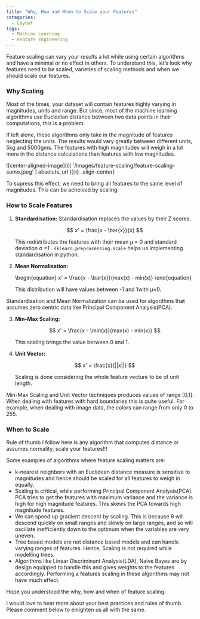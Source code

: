 ```yaml
---
title: "Why, How and When to Scale your Features"
categories:
  - Layout
tags:
  - Machine Learning
  - Feature Engineering
---
```



Feature scaling can vary your results a lot while using certain algorithms and have a minimal or no effect in others. To understand this, let’s look why features need to be scaled, varieties of scaling methods and when we should scale our features.

### Why Scaling

Most of the times, your dataset will contain features highly varying in magnitudes, units and range. But since, most of the machine learning algorithms use Eucledian distance between two data points in their computations, this is a problem.

If left alone, these algorithms only take in the magnitude of features neglecting the units. The results would vary greatly between different units, 5kg and 5000gms. The features with high magnitudes will weigh in a lot more in the distance calculations than features with low magnitudes.

![center-aligned-image]({{ '/images/feature-scaling/feature-scaling-sumo.jpeg' | absolute_url }}){: .align-center}

To supress this effect, we need to bring all features to the same level of magnitudes. This can be acheived by scaling.

### How to Scale Features

1. **Standardisation:**
    Standardisation replaces the values by their Z scores.

    $$ x' = \frac{x - \bar{x}}{x} $$

    This redistributes the features with their mean μ = 0 and standard deviation σ =1 . `sklearn.preprocessing.scale` helps us implementing standardisation in python.



2. **Mean Normalisation:**

	\begin{equation} x' = \frac{x - \bar{x}}{max(x) - min(x)} \end{equation}

    This distribution will have values between -1 and 1with μ=0. 

Standardisation and Mean Normalization can be used for algorithms that assumes zero centric data like Principal Component Analysis(PCA).
    
3. **Min-Max Scaling:**

	$$ x' = \frac{x - \min(x)}{max(x) - min(x)} $$

    This scaling brings the value between 0 and 1.

4. **Unit Vector:**

	$$ x' = \frac{x}{||x||} $$

    Scaling is done considering the whole feature vecture to be of unit length.

Min-Max Scaling and Unit Vector techniques produces values of range [0,1]. When dealing with features with hard boundaries this is quite useful. For example, when dealing with image data, the colors can range from only 0 to 255.

### When to Scale

Rule of thumb I follow here is any algorithm that computes distance or assumes normality, scale your features!!!

Some examples of algorithms where feature scaling matters are:

- k-nearest neighbors with an Euclidean distance measure is sensitive to magnitudes and hence should be scaled for all features to weigh in equally.
- Scaling is critical, while performing Principal Component Analysis(PCA). PCA tries to get the features with maximum variance and the variance is high for high magnitude features. This skews the PCA towards high magnitude features.
- We can speed up gradient descent by scaling. This is because θ will descend quickly on small ranges and slowly on large ranges, and so will oscillate inefficiently down to the optimum when the variables are very uneven.
- Tree based models are not distance based models and can handle varying ranges of features. Hence, Scaling is not required while modelling trees.
- Algorithms like Linear Discriminant Analysis(LDA), Naive Bayes are by design equipped to handle this and gives weights to the features accordingly. Performing a features scaling in these algorithms may not have much effect.
 
Hope you understood the why, how and when of feature scaling.

I would love to hear more about your best practices and rules of thumb. Please comment below to enlighten us all with the same.
